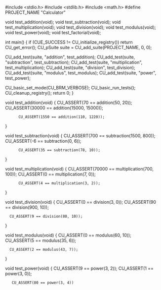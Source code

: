 #include <stdio.h>
#include <stdlib.h>
#include <math.h>
#define PROJECT_NAME    "Calculator"

void test_addition(void);
void test_subtraction(void);
void test_multiplication(void);
void test_division(void);
void test_modulus(void);
void test_power(void);
void test_factorial(void);


int main()
{
   if (CUE_SUCCESS != CU_initialize_registry())
    return CU_get_error();
  CU_pSuite suite = CU_add_suite(PROJECT_NAME, 0, 0);
  
  CU_add_test(suite, "addition", test_addition);
  CU_add_test(suite, "subtraction", test_subtraction);
  CU_add_test(suite, "multiplication", test_multiplication);
  CU_add_test(suite, "division", test_division);
  CU_add_test(suite, "modulus", test_modulus);
  CU_add_test(suite, "power", test_power);
  
  
  CU_basic_set_mode(CU_BRM_VERBOSE);
  CU_basic_run_tests();
  CU_cleanup_registry();
  return 0;
 }
 
 void test_addition(void)
 {
          CU_ASSERT(70 == addition(50, 20));
		  CU_ASSERT(30000 == addition(15000, 15000));
		  
		  CU_ASSERT(1550 == addition(110, 1220));
 }
 
 void test_subtraction(void)
 {
          CU_ASSERT(700 == subtraction(1500, 800));
          CU_ASSERT(-6 == subtraction(0, 6));
		  
          CU_ASSERT(35 == subtraction(78, 10));
 }
 
 void test_multiplication(void)
 {
          CU_ASSERT(70000 == multiplication(700, 100));
	  CU_ASSERT(0 == multiplication(7, 0));
		  
          CU_ASSERT(4 == multiplication(3, 2));
 }
 
 void test_division(void)
 {
          CU_ASSERT(0 == division(3, 0)); 
          CU_ASSERT(90 == division(900, 10));
		  
	  CU_ASSERT(9 == division(80, 10));
 }
 
 void test_modulus(void)
 {
          CU_ASSERT(0 == modulus(60, 10));
	  CU_ASSERT(5 == modulus(35, 6));
		  
	  CU_ASSERT(2 == modulus(43, 7));
 }
 
 void test_power(void)
 {
           CU_ASSERT(9 == power(3, 2));
	   CU_ASSERT(1 == power(3, 0));
		   
	   CU_ASSERT(80 == power(3, 4))
